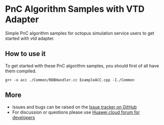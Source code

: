 # PnC Algorithm Samples with VTD Adapter
Simple PnC algorithm samples for octopus simulation service users to get started with vtd adapter.

## How to use it
To get started with these PnC algorithm samples, you should first of all have them compiled.
```shell
g++ -o acc ./Common/RDBHandler.cc ExampleACC.cpp -I./Common
```

## More
* Issues and bugs can be raised on the [Issue tracker on GitHub](https://github.com/huawei-octopus/pnc-algo-samples-vtd/issues)
* For discussion or questions please use [Huawei cloud forum for developers](https://bbs.huaweicloud.com/forum/forum-1075-1.html)
